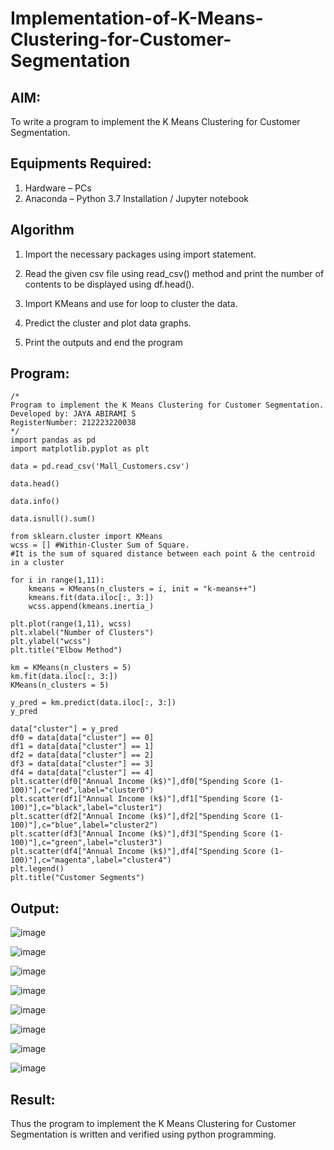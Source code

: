 # Implementation-of-K-Means-Clustering-for-Customer-Segmentation

## AIM:
To write a program to implement the K Means Clustering for Customer Segmentation.

## Equipments Required:
1. Hardware – PCs
2. Anaconda – Python 3.7 Installation / Jupyter notebook

## Algorithm
1. Import the necessary packages using import statement.

2. Read the given csv file using read_csv() method and print the number of contents to be displayed using df.head().

3. Import KMeans and use for loop to cluster the data.

4. Predict the cluster and plot data graphs.

5. Print the outputs and end the program
## Program:
```
/*
Program to implement the K Means Clustering for Customer Segmentation.
Developed by: JAYA ABIRAMI S
RegisterNumber: 212223220038
*/
import pandas as pd
import matplotlib.pyplot as plt

data = pd.read_csv('Mall_Customers.csv')

data.head()

data.info()

data.isnull().sum()

from sklearn.cluster import KMeans
wcss = [] #Within-Cluster Sum of Square.
#It is the sum of squared distance between each point & the centroid in a cluster

for i in range(1,11):
    kmeans = KMeans(n_clusters = i, init = "k-means++")
    kmeans.fit(data.iloc[:, 3:])
    wcss.append(kmeans.inertia_)

plt.plot(range(1,11), wcss)
plt.xlabel("Number of Clusters")
plt.ylabel("wcss")
plt.title("Elbow Method")

km = KMeans(n_clusters = 5)
km.fit(data.iloc[:, 3:])
KMeans(n_clusters = 5)

y_pred = km.predict(data.iloc[:, 3:])
y_pred

data["cluster"] = y_pred
df0 = data[data["cluster"] == 0]
df1 = data[data["cluster"] == 1]
df2 = data[data["cluster"] == 2]
df3 = data[data["cluster"] == 3]
df4 = data[data["cluster"] == 4]
plt.scatter(df0["Annual Income (k$)"],df0["Spending Score (1-100)"],c="red",label="cluster0")
plt.scatter(df1["Annual Income (k$)"],df1["Spending Score (1-100)"],c="black",label="cluster1")
plt.scatter(df2["Annual Income (k$)"],df2["Spending Score (1-100)"],c="blue",label="cluster2")
plt.scatter(df3["Annual Income (k$)"],df3["Spending Score (1-100)"],c="green",label="cluster3")
plt.scatter(df4["Annual Income (k$)"],df4["Spending Score (1-100)"],c="magenta",label="cluster4")
plt.legend()
plt.title("Customer Segments")
```

## Output:
![image](https://github.com/user-attachments/assets/cf4e6c8b-7e32-417b-a447-12c402e18fb8)


![image](https://github.com/user-attachments/assets/473acbac-7652-42cf-b060-7aa05f4db8d4)


![image](https://github.com/user-attachments/assets/c2fe4840-e51b-4ede-8334-52ae2d8f3fb3)


![image](https://github.com/user-attachments/assets/9ec48e5c-5959-4585-9315-69a31dd0b2ce)


![image](https://github.com/user-attachments/assets/08543b09-8ffb-4dae-ba85-4d3a8e89d6f7)


![image](https://github.com/user-attachments/assets/ff0e5d2c-1444-4c1d-8df2-77bff73a4c57)

![image](https://github.com/user-attachments/assets/95260503-0abf-4b35-b58d-577b33eb11b0)

![image](https://github.com/user-attachments/assets/5a771fff-5948-4d14-9f7a-e25eba12bcce)



## Result:
Thus the program to implement the K Means Clustering for Customer Segmentation is written and verified using python programming.
